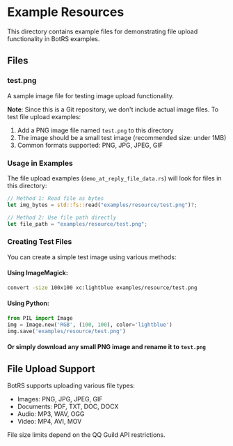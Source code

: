 # Example Resources

This directory contains example files for demonstrating file upload functionality in BotRS examples.

## Files

### test.png
A sample image file for testing image upload functionality. 

**Note**: Since this is a Git repository, we don't include actual image files. To test file upload examples:

1. Add a PNG image file named `test.png` to this directory
2. The image should be a small test image (recommended size: under 1MB)
3. Common formats supported: PNG, JPG, JPEG, GIF

### Usage in Examples

The file upload examples (`demo_at_reply_file_data.rs`) will look for files in this directory:

```rust
// Method 1: Read file as bytes
let img_bytes = std::fs::read("examples/resource/test.png")?;

// Method 2: Use file path directly
let file_path = "examples/resource/test.png";
```

### Creating Test Files

You can create a simple test image using various methods:

#### Using ImageMagick:
```bash
convert -size 100x100 xc:lightblue examples/resource/test.png
```

#### Using Python:
```python
from PIL import Image
img = Image.new('RGB', (100, 100), color='lightblue')
img.save('examples/resource/test.png')
```

#### Or simply download any small PNG image and rename it to `test.png`

## File Upload Support

BotRS supports uploading various file types:
- Images: PNG, JPG, JPEG, GIF
- Documents: PDF, TXT, DOC, DOCX
- Audio: MP3, WAV, OGG
- Video: MP4, AVI, MOV

File size limits depend on the QQ Guild API restrictions.